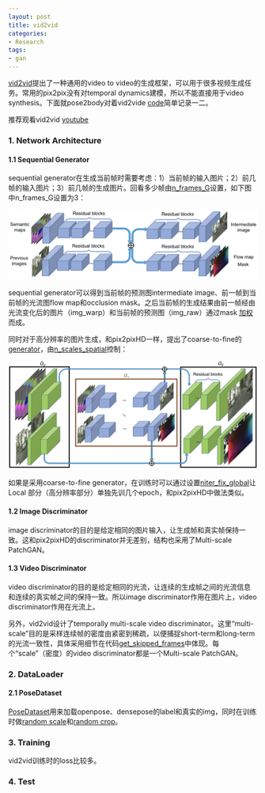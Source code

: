 ```yaml
---
layout: post
title: vid2vid
categories:
- Research
tags:
- gan
---
```


[vid2vid](https://arxiv.org/pdf/1808.06601.pdf)提出了一种通用的video to video的生成框架，可以用于很多视频生成任务。常用的pix2pix没有对temporal dynamics建模，所以不能直接用于video synthesis。下面就pose2body对着vid2vide [code](https://github.com/NVIDIA/vid2vid)简单记录一二。

推荐观看vid2vid [youtube](https://www.youtube.com/watch?v=GrP_aOSXt5U&feature=youtu.be)

### 1. Network Architecture

#### 1.1 Sequential Generator

sequential generator在生成当前帧时需要考虑：1）当前帧的输入图片；2）前几帧的输入图片；3）前几帧的生成图片。回看多少帧由[n_frames_G](https://github.com/NVIDIA/vid2vid/blob/master/options/base_options.py#L58)设置，如下图中n_frames_G设置为3：

![CompositeGenerator](https://raw.githubusercontent.com/7color94/7color94.github.io/master/imgs/vid2vid/CompositeGenerator.png)

sequential generator可以得到当前帧的预测图intermediate image、前一帧到当前帧的光流图flow map和occlusion mask。之后当前帧的生成结果由前一帧经由光流变化后的图片（img_warp）和当前帧的预测图（img_raw）通过mask [加权](https://github.com/NVIDIA/vid2vid/blob/master/models/networks.py#L188)而成。

同时对于高分辨率的图片生成，和pix2pixHD一样，提出了coarse-to-fine的[generator](https://github.com/NVIDIA/vid2vid/blob/master/models/networks.py#L201)，由[n_scales_spatial](https://github.com/NVIDIA/vid2vid/blob/master/options/base_options.py#L59)控制：

![CompositeLocalGenerator](https://raw.githubusercontent.com/7color94/7color94.github.io/master/imgs/vid2vid/CompositeLocalGenerator.png)

如果是采用coarse-to-fine generator，在训练时可以通过设置[niter_fix_global](https://github.com/NVIDIA/vid2vid/blob/master/options/train_options.py#L41)让Local 部分（高分辨率部分）单独先训几个epoch，和pix2pixHD中做法类似。

#### 1.2 Image Discriminator

image discriminator的目的是给定相同的图片输入，让生成帧和真实帧保持一致。这和pix2pixHD的discriminator并无差别，结构也采用了Multi-scale PatchGAN。

#### 1.3 Video Discriminator

video discriminator的目的是给定相同的光流，让连续的生成帧之间的光流信息和连续的真实帧之间的保持一致。所以image discriminator作用在图片上，video discriminator作用在光流上。

另外，vid2vid设计了temporally multi-scale video discriminator。这里“multi-scale”目的是采样连续帧的密度由紧密到稀疏，以便捕捉short-term和long-term的光流一致性，具体采用细节在代码[get_skipped_frames](https://github.com/NVIDIA/vid2vid/blob/master/train.py#L273)中体现。每个“scale”（密度）的video discriminator都是一个Multi-scale PatchGAN。

### 2. DataLoader

#### 2.1 PoseDataset

[PoseDataset](https://github.com/NVIDIA/vid2vid/blob/master/data/pose_dataset.py)用来加载openpose、densepose的label和真实的img，同时在训练时做[random scale](https://github.com/NVIDIA/vid2vid/blob/master/data/base_dataset.py)和[random crop](https://github.com/NVIDIA/vid2vid/blob/master/data/base_dataset.py#L93)。

### 3. Training

vid2vid训练时的loss比较多。

### 4. Test